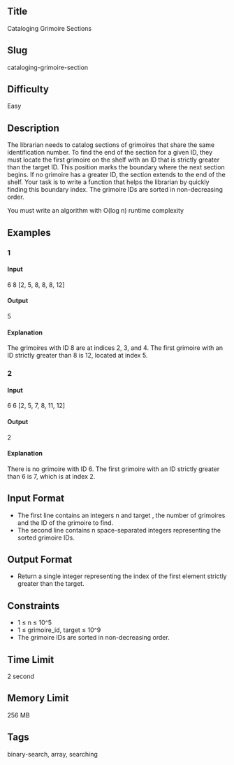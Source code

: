 ## Title

Cataloging Grimoire Sections

## Slug

cataloging-grimoire-section

## Difficulty

Easy

## Description

The librarian needs to catalog sections of grimoires that share the same identification number. 
To find the end of the section for a given ID, they must locate the first grimoire on the shelf with an ID that is strictly greater than the target ID. This position marks the boundary where the next section begins. If no grimoire has a greater ID, the section extends to the end of the shelf.
Your task is to write a function that helps the librarian by quickly finding this boundary index. The grimoire IDs are sorted in non-decreasing order.


You must write an algorithm with O(log n) runtime complexity

## Examples

### 1

#### Input

6 8
[2, 5, 8, 8, 8, 12]


#### Output

5

#### Explanation

The grimoires with ID 8 are at indices 2, 3, and 4. The first grimoire with an ID strictly greater than 8 is 12, located at index 5.

### 2

#### Input

6 6
[2, 5, 7, 8, 11, 12]

#### Output

2

#### Explanation

There is no grimoire with ID 6. The first grimoire with an ID strictly greater than 6 is 7, which is at index 2.
## Input Format

- The first line contains an integers n and target , the number of grimoires and the ID of the grimoire to find. 
- The second line contains n space-separated integers representing the sorted grimoire IDs.


## Output Format

- Return a single integer representing the index of the first element strictly greater than the target.

## Constraints

- 1 ≤ n ≤ 10^5
- 1 ≤ grimoire_id, target ≤ 10^9
- The grimoire IDs are sorted in non-decreasing order.

## Time Limit

2 second

## Memory Limit

256 MB

## Tags

binary-search, array, searching
